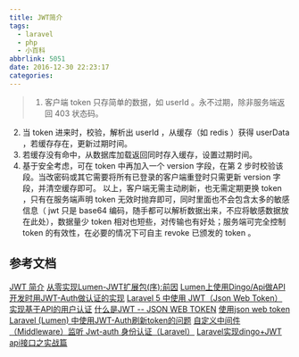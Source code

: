 ```yaml
---
title: JWT简介
tags:
  - laravel
  - php
  - 小百科
abbrlink: 5051
date: 2016-12-30 22:23:17
categories:
---
```


>1. 客户端 token 只存简单的数据，如 userId 。永不过期，除非服务端返回 403 状态码。 
2. 当 token 进来时，校验，解析出 userId ，从缓存（如 redis ）获得 userData ，若缓存存在，更新过期时间。 
3. 若缓存没有命中，从数据库加载返回同时存入缓存，设置过期时间。 
4. 基于安全考虑，可在 token 中再加入一个 version 字段，在第 2 步时校验该段。当改密码或其它需要将所有已登录的客户端重登时只需更新 version 字段，并清空缓存即可。 
以上，客户端无需主动刷新，也无需定期更换 token ，只有在服务端声明 token 无效时抛弃即可，同时里面也不会包含太多的敏感信息（ jwt 只是 base64 编码，随手都可以解析数据出来，不应将敏感数据放在此处），数据量少 token 相对也短些，对传输也有好处；服务端可完全控制 token 的有效性，在必要的情况下可自主 revoke 已颁发的 token 。



## 参考文档
[JWT 简介](http://www.tuicool.com/articles/R7Rj6r3)
[从零实现Lumen-JWT扩展包(序):前因](https://zhuanlan.zhihu.com/p/22531819?refer=lsxiao)
[Lumen上使用Dingo/Api做API开发时用JWT-Auth做认证的实现](http://blog.csdn.net/hooloo/article/details/49714259)
[Laravel 5 中使用 JWT（Json Web Token） 实现基于API的用户认证](http://laravelacademy.org/post/3640.html)
[什么是JWT -- JSON WEB TOKEN](http://www.tuicool.com/articles/me6jua)
[使用json web token](http://www.haomou.net/2014/08/13/2014_web_token/)
[ Laravel (Lumen) 中使用JWT-Auth刷新token的问题](http://blog.csdn.net/hooloo/article/details/50649712)
[自定义中间件（Middleware）监听 Jwt-auth 身份认证（Laravel）](https://www.itlipeng.cn/?p=764)
[ Laravel实现dingo+JWT api接口之实战篇](http://blog.csdn.net/qq_28666081/article/details/52188549)
